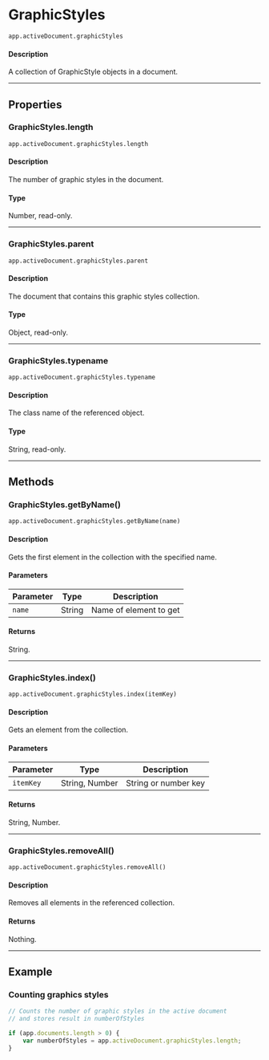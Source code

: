 # GraphicStyles

`app.activeDocument.graphicStyles`

#### Description

A collection of GraphicStyle objects in a document.

---

## Properties

### GraphicStyles.length

`app.activeDocument.graphicStyles.length`

#### Description

The number of graphic styles in the document.

#### Type

Number, read-only.

---

### GraphicStyles.parent

`app.activeDocument.graphicStyles.parent`

#### Description

The document that contains this graphic styles collection.

#### Type

Object, read-only.

---

### GraphicStyles.typename

`app.activeDocument.graphicStyles.typename`

#### Description

The class name of the referenced object.

#### Type

String, read-only.

---

## Methods

### GraphicStyles.getByName()

`app.activeDocument.graphicStyles.getByName(name)`

#### Description

Gets the first element in the collection with the specified name.

#### Parameters

| Parameter   | Type   | Description            |
|-------------|--------|------------------------|
| `name`      | String | Name of element to get |

#### Returns

String.

---

### GraphicStyles.index()

`app.activeDocument.graphicStyles.index(itemKey)`

#### Description

Gets an element from the collection.

#### Parameters

| Parameter   | Type           | Description          |
|-------------|----------------|----------------------|
| `itemKey`   | String, Number | String or number key |

#### Returns

String, Number.

---

### GraphicStyles.removeAll()

`app.activeDocument.graphicStyles.removeAll()`

#### Description

Removes all elements in the referenced collection.

#### Returns

Nothing.

---

## Example

### Counting graphics styles

```javascript
// Counts the number of graphic styles in the active document
// and stores result in numberOfStyles

if (app.documents.length > 0) {
    var numberOfStyles = app.activeDocument.graphicStyles.length;
}
```
